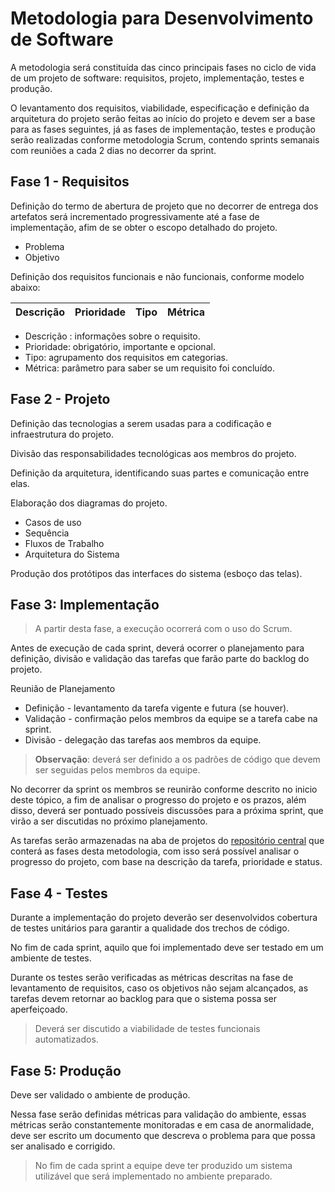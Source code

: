 # Metodologia para Desenvolvimento de Software

A metodologia será constituída das cinco principais fases no ciclo de vida de um projeto de software: requisitos, projeto, implementação, testes e produção.

O levantamento dos requisitos, viabilidade, especificação e definição da arquitetura do projeto serão feitas ao início do projeto e devem ser a base para as fases seguintes, já as fases de implementação, testes e produção serão realizadas conforme metodologia Scrum, contendo sprints semanais com reuniões a cada 2 dias no decorrer da sprint.

## Fase 1 - Requisitos

Definição do termo de abertura de projeto que no decorrer de entrega dos artefatos será incrementado progressivamente até a fase de implementação, afim de se obter o escopo detalhado do projeto.

- Problema
- Objetivo

Definição dos requisitos funcionais e não funcionais, conforme modelo abaixo:

| Descrição | Prioridade | Tipo | Métrica |
| --------- | ---------- | ---- | --------|

- Descrição : informações sobre o requisito.
- Prioridade: obrigatório, importante e opcional.
- Tipo: agrupamento dos requisitos em categorias.
- Métrica: parâmetro para saber se um requisito foi concluído.

## Fase 2 - Projeto

Definição das tecnologias a serem usadas para a codificação e infraestrutura do projeto.

Divisão das responsabilidades tecnológicas aos membros do projeto.

Definição da arquitetura, identificando suas partes e comunicação entre elas.

Elaboração dos diagramas do projeto.

- Casos de uso
- Sequência
- Fluxos de Trabalho
- Arquitetura do Sistema

Produção dos protótipos das interfaces do sistema (esboço das telas).

## Fase 3: Implementação

> A partir desta fase, a execução ocorrerá com o uso do Scrum. 

Antes de execução de cada sprint, deverá ocorrer o planejamento para definição, divisão e validação das tarefas que farão parte do backlog do projeto.

Reunião de Planejamento 

- Definição - levantamento da tarefa vigente e futura (se houver).
- Validação - confirmação pelos membros da equipe se a tarefa cabe na sprint.
- Divisão - delegação das tarefas aos membros da equipe.

> **Observação**: deverá ser definido a os padrões de código que devem ser seguidas pelos membros da equipe. 

No decorrer da sprint os membros se reunirão conforme descrito no inicio deste tópico, a fim de analisar o progresso do projeto e os prazos, além disso, deverá ser pontuado possíveis discussões para a próxima sprint, que virão a ser discutidas no próximo planejamento.

As tarefas serão armazenadas na aba de projetos do [repositório central](https://github.com/JonnathanLS/software-engineering-lab-work) que conterá as fases desta metodologia, com isso será possível analisar o progresso do projeto, com base na descrição da tarefa, prioridade e status.

## Fase 4 - Testes

Durante a implementação do projeto deverão ser desenvolvidos cobertura de testes unitários para garantir a qualidade dos trechos de código.

No fim de cada sprint, aquilo que foi implementado deve ser testado em um ambiente de testes.

Durante os testes serão verificadas as métricas descritas na fase de levantamento de requisitos, caso os objetivos não sejam alcançados, as tarefas devem retornar ao backlog para que o sistema possa ser aperfeiçoado.

> Deverá ser discutido a viabilidade de testes funcionais automatizados.

## Fase 5: Produção

Deve ser validado o ambiente de produção.

Nessa fase serão definidas métricas para validação do ambiente, essas métricas serão constantemente monitoradas e em casa de anormalidade, deve ser escrito um documento que descreva o problema para que possa ser analisado e corrigido.

> No fim de cada sprint a equipe deve ter produzido um sistema utilizável que será implementado no ambiente preparado. 